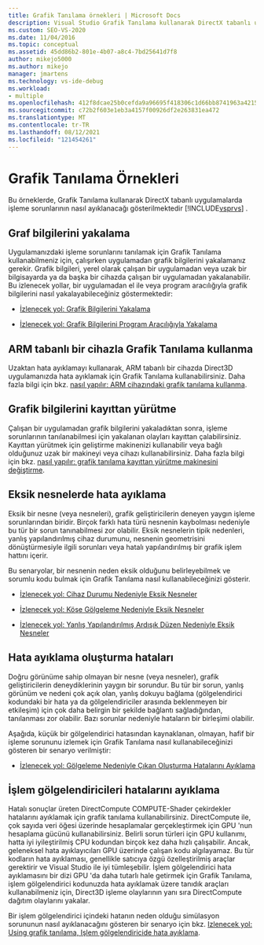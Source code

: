 ```yaml
---
title: Grafik Tanılama örnekleri | Microsoft Docs
description: Visual Studio Grafik Tanılama kullanarak DirectX tabanlı uygulamalarda işleme sorunlarının nasıl ayıklanabileceği örneklerini görüntüleyin.
ms.custom: SEO-VS-2020
ms.date: 11/04/2016
ms.topic: conceptual
ms.assetid: 45dd86b2-801e-4b07-a8c4-7bd25641d7f8
author: mikejo5000
ms.author: mikejo
manager: jmartens
ms.technology: vs-ide-debug
ms.workload:
- multiple
ms.openlocfilehash: 412f8dcae25b0cefda9a96695f418306c1d66bb8741963a4215d0f27a4d3a0c7
ms.sourcegitcommit: c72b2f603e1eb3a4157f00926df2e263831ea472
ms.translationtype: MT
ms.contentlocale: tr-TR
ms.lasthandoff: 08/12/2021
ms.locfileid: "121454261"
---
```

# <a name="graphics-diagnostics-examples"></a>Grafik Tanılama Örnekleri
Bu örneklerde, Grafik Tanılama kullanarak DirectX tabanlı uygulamalarda işleme sorunlarının nasıl ayıklanacağı gösterilmektedir [!INCLUDE[vsprvs](../../code-quality/includes/vsprvs_md.md)] .

## <a name="capturing-graphics-information"></a>Graf bilgilerini yakalama
 Uygulamanızdaki işleme sorunlarını tanılamak için Grafik Tanılama kullanabilmeniz için, çalışırken uygulamadan grafik bilgilerini yakalamanız gerekir. Grafik bilgileri, yerel olarak çalışan bir uygulamadan veya uzak bir bilgisayarda ya da başka bir cihazda çalışan bir uygulamadan yakalanabilir. Bu izlenecek yollar, bir uygulamadan el ile veya program aracılığıyla grafik bilgilerini nasıl yakalayabileceğiniz göstermektedir:

- [İzlenecek yol: Grafik Bilgilerini Yakalama](walkthrough-capturing-graphics-information.md)

- [İzlenecek yol: Grafik Bilgilerini Program Aracılığıyla Yakalama](walkthrough-capturing-graphics-information-programmatically.md)

## <a name="use-graphics-diagnostics-with-an-arm-based-device"></a>ARM tabanlı bir cihazla Grafik Tanılama kullanma
 Uzaktan hata ayıklamayı kullanarak, ARM tabanlı bir cihazda Direct3D uygulamanızda hata ayıklamak için Grafik Tanılama kullanabilirsiniz. Daha fazla bilgi için bkz. [nasıl yapılır: ARM cihazındaki grafik tanılama kullanma](graphics-diagnostics-examples.md).

## <a name="playing-back-graphics-information"></a>Grafik bilgilerini kayıttan yürütme
 Çalışan bir uygulamadan grafik bilgilerini yakaladıktan sonra, işleme sorunlarının tanılanabilmesi için yakalanan olayları kayıttan çalabilirsiniz. Kayıttan yürütmek için geliştirme makinenizi kullanabilir veya bağlı olduğunuz uzak bir makineyi veya cihazı kullanabilirsiniz. Daha fazla bilgi için bkz. [nasıl yapılır: grafik tanılama kayıttan yürütme makinesini değiştirme](how-to-change-the-graphics-diagnostics-playback-machine.md).

## <a name="debugging-missing-objects"></a>Eksik nesnelerde hata ayıklama
 Eksik bir nesne (veya nesneleri), grafik geliştiricilerin deneyen yaygın işleme sorunlarından biridir. Birçok farklı hata türü nesnenin kaybolması nedeniyle bu tür bir sorun tanınabilmesi zor olabilir. Eksik nesnelerin tipik nedenleri, yanlış yapılandırılmış cihaz durumunu, nesnenin geometrisini dönüştürmesiyle ilgili sorunları veya hatalı yapılandırılmış bir grafik işlem hattını içerir.

 Bu senaryolar, bir nesnenin neden eksik olduğunu belirleyebilmek ve sorumlu kodu bulmak için Grafik Tanılama nasıl kullanabileceğinizi gösterir.

- [İzlenecek yol: Cihaz Durumu Nedeniyle Eksik Nesneler](walkthrough-missing-objects-due-to-device-state.md)

- [İzlenecek yol: Köşe Gölgeleme Nedeniyle Eksik Nesneler](walkthrough-missing-objects-due-to-vertex-shading.md)

- [İzlenecek yol: Yanlış Yapılandırılmış Ardışık Düzen Nedeniyle Eksik Nesneler](walkthrough-missing-objects-due-to-misconfigured-pipeline.md)

## <a name="debugging-rendering-errors"></a>Hata ayıklama oluşturma hataları
 Doğru görünüme sahip olmayan bir nesne (veya nesneler), grafik geliştiricilerin deneydiklerinin yaygın bir sorundur. Bu tür bir sorun, yanlış görünüm ve nedeni çok açık olan, yanlış dokuyu bağlama (gölgelendirici kodundaki bir hata ya da gölgelendiriciler arasında beklenmeyen bir etkileşim) için çok daha belirgin bir şekilde bağlantı sağladığından, tanılanması zor olabilir. Bazı sorunlar nedeniyle hataların bir birleşimi olabilir.

 Aşağıda, küçük bir gölgelendirici hatasından kaynaklanan, olmayan, hafif bir işleme sorununu izlemek için Grafik Tanılama nasıl kullanabileceğinizi gösteren bir senaryo verilmiştir:

- [İzlenecek yol: Gölgeleme Nedeniyle Çıkan Oluşturma Hatalarını Ayıklama](walkthrough-debugging-rendering-errors-due-to-shading.md)

## <a name="debugging-compute-shaders"></a>İşlem gölgelendiricileri hatalarını ayıklama
 Hatalı sonuçlar üreten DirectCompute COMPUTE-Shader çekirdekler hatalarını ayıklamak için grafik tanılama kullanabilirsiniz. DirectCompute ile, çok sayıda veri öğesi üzerinde hesaplamalar gerçekleştirmek için GPU 'nun hesaplama gücünü kullanabilirsiniz. Belirli sorun türleri için GPU kullanımı, hatta iyi iyileştirilmiş CPU kodundan birçok kez daha hızlı çalışabilir. Ancak, geleneksel hata ayıklayıcıları GPU üzerinde çalışan kodu algılayamaz. Bu tür kodların hata ayıklaması, genellikle satıcıya özgü özelleştirilmiş araçlar gerektirir ve Visual Studio ile iyi tümleşebilir. İşlem gölgelendirici hata ayıklamasını bir dizi GPU 'da daha tutarlı hale getirmek için Grafik Tanılama, işlem gölgelendirici kodunuzda hata ayıklamak üzere tanıdık araçları kullanabilmeniz için, Direct3D işleme olaylarının yanı sıra DirectCompute dağıtım olaylarını yakalar.

 Bir işlem gölgelendirici içindeki hatanın neden olduğu simülasyon sorununun nasıl ayıklanacağını gösteren bir senaryo için bkz. [Izlenecek yol: Using grafik tanılama, Işlem gölgelendiricide hata ayıklama](walkthrough-using-graphics-diagnostics-to-debug-a-compute-shader.md).